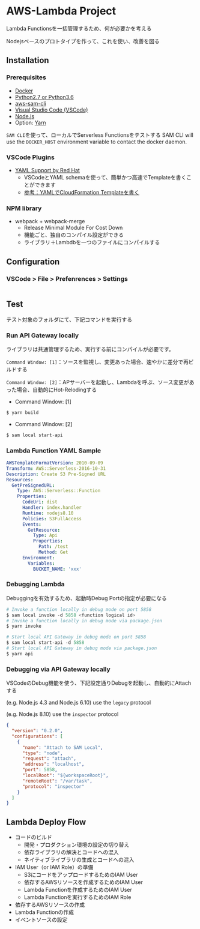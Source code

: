 # AWS-Lambda Project
Lambda Functionsを一括管理するため、何が必要かを考える

Nodejsベースのプロトタイプを作って、これを使い、改善を図る

## Installation
### Prerequisites
* [Docker](https://www.docker.com/)
* [Python2.7 or Python3.6](https://www.python.org/)
* [aws-sam-cli](https://github.com/awslabs/aws-sam-cli)
* [Visual Studio Code (VSCode)](https://code.visualstudio.com/)
* [Node.js](https://nodejs.org/ja/)
* Option: [Yarn](https://yarnpkg.com/lang/ja/)

`SAM CLI`を使って、ローカルでServerless Functionsをテストする
SAM CLI will use the `DOCKER_HOST` environment variable to contact the docker daemon.

### VSCode Plugins
* [YAML Support by Red Hat](https://marketplace.visualstudio.com/items?itemName=redhat.vscode-yaml)
  * VSCodeとYAML schemaを使って、簡単かつ高速でTemplateを書くことができます
  * [参考：YAMLでCloudFormation Templateを書く](https://qiita.com/wwalpha/items/280c25840ee3c3fdab2d)

### NPM library
* webpack + webpack-merge
  * Release Minimal Module For Cost Down
  * 機能ごと、独自のコンパイル設定ができる
  * ライブラリ＋Lambdbを一つのファイルにコンパイルする

## Configuration 
### VSCode > File > Prefenrences > Settings
```

```

## Test
テスト対象のフォルダにて、下記コマンドを実行する

### Run API Gateway locally
ライブラリは共通管理するため、実行する前にコンパイルが必要です。

`Command Window: [1]`：ソースを監視し、変更あった場合、速やかに差分で再ビルドする

`Command Window: [2]`：APサーバーを起動し、Lambdaを呼ぶ、ソース変更があった場合、自動的にHot-Relodingする

* Command Window: [1]
```s
$ yarn build
```
* Command Window: [2]
```s
$ sam local start-api
```

### Lambda Function YAML Sample
```yaml
AWSTemplateFormatVersion: 2010-09-09
Transform: AWS::Serverless-2016-10-31
Description: Create S3 Pre-Signed URL
Resources:
  GetPreSignedURL:
    Type: AWS::Serverless::Function
    Properties:
      CodeUri: dist
      Handler: index.handler
      Runtime: nodejs8.10
      Policies: S3FullAccess
      Events:
        GetResource:
          Type: Api
          Properties:
            Path: /test
            Method: Get
      Environment:
        Variables:
          BUCKET_NAME: 'xxx'
```

### Debugging Lambda
Debuggingを有効するため、起動時Debug Portの指定が必要になる

```s
# Invoke a function locally in debug mode on port 5858
$ sam local invoke -d 5858 <function logical id>
# Invoke a function locally in debug mode via package.json
$ yarn invoke

# Start local API Gateway in debug mode on port 5858
$ sam local start-api -d 5858
# Start local API Gateway in debug mode via package.json
$ yarn api

```

### Debugging via API Gateway locally
VSCodeのDebug機能を使う、下記設定通りDebugを起動し、自動的にAttachする

(e.g. Node.js 4.3 and Node.js 6.10) use the `legacy` protocol

(e.g. Node.js 8.10) use the `inspector` protocol

```json
{
  "version": "0.2.0",
  "configurations": [
    {
      "name": "Attach to SAM Local",
      "type": "node",
      "request": "attach",
      "address": "localhost",
      "port": 5858,
      "localRoot": "${workspaceRoot}",
      "remoteRoot": "/var/task",
      "protocol": "inspector"
    }
  ]
}
```


## Lambda Deploy Flow
* コードのビルド
  * 開発・プロダクション環境の設定の切り替え
  * 依存ライブラリの解決とコードへの混入
  * ネイティブライブラリの生成とコードへの混入
* IAM User（or IAM Role）の準備
  * S3にコードをアップロードするためのIAM User
  * 依存するAWSリソースを作成するためのIAM User
  * Lambda Functionを作成するためのIAM User
  * Lambda Functionを実行するためのIAM Role
* 依存するAWSリソースの作成
* Lambda Functionの作成
* イベントソースの設定
